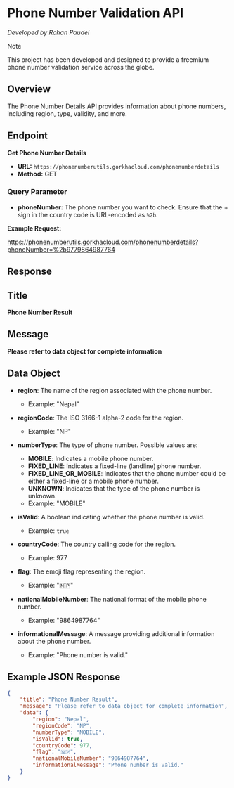 # Phone Number Validation API
_Developed by Rohan Paudel_

> [!NOTE]
> This project has been developed and designed to provide a freemium phone number validation service across the globe.

## Overview
The Phone Number Details API provides information about phone numbers, including region, type, validity, and more.

## Endpoint

**Get Phone Number Details**

- **URL:** `https://phonenumberutils.gorkhacloud.com/phonenumberdetails`
- **Method:** GET

### Query Parameter

- **phoneNumber:** The phone number you want to check. Ensure that the + sign in the country code is URL-encoded as `%2b`.

**Example Request:**

https://phonenumberutils.gorkhacloud.com/phonenumberdetails?phoneNumber=%2b9779864987764

## Response

## Title
**Phone Number Result**

## Message
**Please refer to data object for complete information**

## Data Object

- **region**: The name of the region associated with the phone number.
  - Example: "Nepal"
  
- **regionCode**: The ISO 3166-1 alpha-2 code for the region.
  - Example: "NP"

- **numberType**: The type of phone number. Possible values are:
  - **MOBILE**: Indicates a mobile phone number.
  - **FIXED_LINE**: Indicates a fixed-line (landline) phone number.
  - **FIXED_LINE_OR_MOBILE**: Indicates that the phone number could be either a fixed-line or a mobile phone number.
  - **UNKNOWN**: Indicates that the type of the phone number is unknown.
  - Example: "MOBILE"

- **isValid**: A boolean indicating whether the phone number is valid.
  - Example: `true`

- **countryCode**: The country calling code for the region.
  - Example: 977

- **flag**: The emoji flag representing the region.
  - Example: "🇳🇵"

- **nationalMobileNumber**: The national format of the mobile phone number.
  - Example: "9864987764"

- **informationalMessage**: A message providing additional information about the phone number.
  - Example: "Phone number is valid."

## Example JSON Response

```json
{
    "title": "Phone Number Result",
    "message": "Please refer to data object for complete information",
    "data": {
        "region": "Nepal",
        "regionCode": "NP",
        "numberType": "MOBILE",
        "isValid": true,
        "countryCode": 977,
        "flag": "🇳🇵",
        "nationalMobileNumber": "9864987764",
        "informationalMessage": "Phone number is valid."
    }
}
